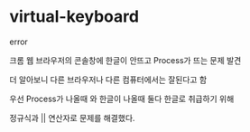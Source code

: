 # virtual-keyboard

error

크롬 웹 브라우저의 콘솔창에 한글이 안뜨고 Process가 뜨는 문제 발견

더 알아보니 다른 브라우저나 다른 컴퓨터에서는 잘된다고 함

우선 Process가 나올때 와 한글이 나올때 둘다 한글로 취급하기 위해

정규식과 || 연산자로 문제를 해결했다.

